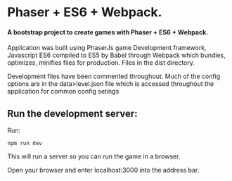 # Phaser + ES6 + Webpack.
#### A bootstrap project to create games with Phaser + ES6 + Webpack.


Application was built using PhaserJs game Development framework, Javascript ES6 compiled to ES5 by Babel through Webpack which bundles, optimizes, minifies files for production. Files in the dist directory.

Development files have been commented throughout.
Much of the config options are in the data>level.json file which is accessed throughout the application for common config setings


## Run the development server:

Run:

```npm run dev```

This will run a server so you can run the game in a browser.

Open your browser and enter localhost:3000 into the address bar.


